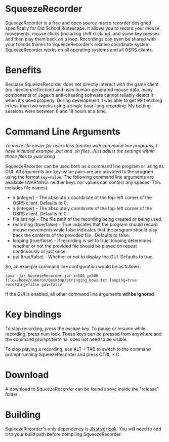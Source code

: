 # SqueezeRecorder

SqueezeRecorder is a free and open source macro recorder designed specifically for Old School Runescape. It allows you to record your mouse movements, mouse clicks (including shift clicking), and some key presses and then play them back on a loop. Recordings can even be shared with your friends thanks to SqueezeRecorder's relative coordinate system. SqueezeRecorder works on all operating systems and all OSRS clients.  

# Benefits

Becuase SqueezeRecorder does not directly interact with the game client (no injection/reflection) and uses human-generated mouse data, many components of Jagex's anti-cheating software cannot reliably detect it when it's used properly. During development, I was able to get 99 fletching in less than two weeks using a single hour-long recording. My botting sessions were between 6 and 18 hours at a time. 

# Command Line Arguments

*To make life easier for users less familiar with command line programs, I have included example .bat and .sh files. Just adjust the settings within those files to yuor liking*

SqueezeRecorder can be used both as a command line program or using its GUI. All arguments are key-value pairs are are provided to the program using the format ```key=value```. The following command line arguments are available (WARNING: neither keys nor values can contain any spaces! This includes file names):

* x (integer) - The absolute x coordinate of the top-left corner of the OSRS client. Defaults to 0.
* y (integer) - The absolute y coordinate of the top-left corner of the OSRS client. Defaults to 0.
* file (string) - The file path of the recording being created or being used. 
* recording (true/false) - True indicates that the program should record mouse movements while false indicates that the program should play back the contents of the provided file . Defaults to false.
* looping (true/false) - If recording is set to true, looping determines whether or not the provided file should be played on repeat continuously or just once. 
* gui (true/false) - Whether or not to display the GUI. Defaults to true. 

So, an example command line configuration would be as follows:

```
java -jar SqueezeRecorder.jar x=500 y=500 file=/home/cameron/Desktop/stringing_bows.txt looping=true recording=false gui=false
```

If the GUI is enabled, all other command line arguments **will be ignored**. 

# Key bindings

To stop recording, press the escape key. To pause or resume while recording, press num lock. These keys can be pressed from anywhere and the command prompt/terminal does not need to be visible. 

To stop playing a recording, use ALT + TAB to switch to the command prompt running SqueezeRecorder and press CTRL + C. 

# Download

A download to SqueezeRecorder can be found above inside the "release" folder. 


# Building

SqueezeRecorder's only dependency is [JNativeHook](https://github.com/kwhat/jnativehook). You will need to add it to your build path before compiling SqueezeRecorder. 
